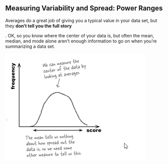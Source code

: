 ## Measuring Variability and Spread: Power Ranges

Averages do a great job of giving you a typical value in your data set, but they **don’t tell you the full story**

. OK, so you know where the center of your data is, but often the mean, median, and mode alone aren’t enough information to go on when you’re summarizing a data set.







![](/assets/var1.png)

